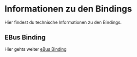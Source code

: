 # Informationen zu den Bindings
Hier findest du technische Informationen zu den Bindings.

## EBus Binding
Hier gehts weiter [eBus Binding](./EBus-Binding.md)
